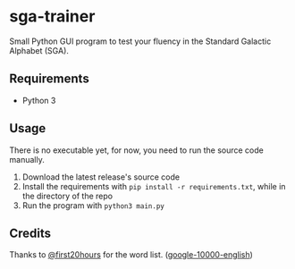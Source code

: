 # sga-trainer

Small Python GUI program to test your fluency in the Standard Galactic Alphabet (SGA).

## Requirements

- Python 3

## Usage

There is no executable yet, for now, you need to run the source code manually.

1. Download the latest release's source code
2. Install the requirements with `pip install -r requirements.txt`, while in the directory of the repo
3. Run the program with `python3 main.py`

## Credits

Thanks to [@first20hours](https://github.com/first20hours) for the word list. ([google-10000-english](https://github.com/first20hours/google-10000-english))
